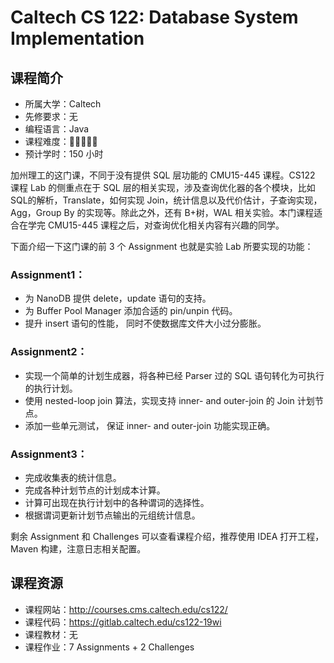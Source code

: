 # Caltech CS 122: Database System Implementation

## 课程简介

- 所属大学：Caltech
- 先修要求：无
- 编程语言：Java
- 课程难度：🌟🌟🌟🌟🌟
- 预计学时：150 小时

加州理工的这门课，不同于没有提供 SQL 层功能的 CMU15-445 课程。CS122 课程 Lab 的侧重点在于 SQL 层的相关实现，涉及查询优化器的各个模块，比如SQL的解析，Translate，如何实现 Join，统计信息以及代价估计，子查询实现，Agg，Group By 的实现等。除此之外，还有 B+树，WAL 相关实验。本门课程适合在学完 CMU15-445 课程之后，对查询优化相关内容有兴趣的同学。

下面介绍一下这门课的前 3 个 Assignment 也就是实验 Lab 所要实现的功能：

### Assignment1：
- 为 NanoDB 提供 delete，update 语句的支持。
- 为 Buffer Pool Manager 添加合适的 pin/unpin 代码。
- 提升 insert 语句的性能， 同时不使数据库文件大小过分膨胀。

### Assignment2：
- 实现一个简单的计划生成器，将各种已经 Parser 过的 SQL 语句转化为可执行的执行计划。
- 使用 nested-loop join 算法，实现支持 inner- and outer-join 的 Join 计划节点。
- 添加一些单元测试， 保证 inner- and outer-join 功能实现正确。

### Assignment3：
- 完成收集表的统计信息。
- 完成各种计划节点的计划成本计算。
- 计算可出现在执行计划中的各种谓词的选择性。
- 根据谓词更新计划节点输出的元组统计信息。

剩余 Assignment 和 Challenges 可以查看课程介绍，推荐使用 IDEA 打开工程，Maven 构建，注意日志相关配置。

## 课程资源

- 课程网站：<http://courses.cms.caltech.edu/cs122/>
- 课程代码：<https://gitlab.caltech.edu/cs122-19wi>
- 课程教材：无
- 课程作业：7 Assignments + 2 Challenges